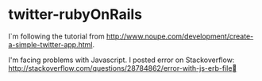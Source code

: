 # twitter-rubyOnRails

I`m following the tutorial from http://www.noupe.com/development/create-a-simple-twitter-app.html.

I'm facing problems with Javascript. I posted error on Stackoverflow: http://stackoverflow.com/questions/28784862/error-with-js-erb-file